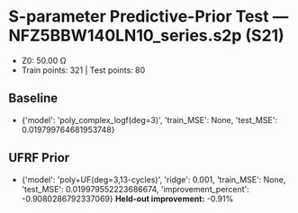 # S-parameter Predictive-Prior Test — NFZ5BBW140LN10_series.s2p (S21)
- Z0: 50.00 Ω
- Train points: 321  |  Test points: 80

## Baseline
- {'model': 'poly_complex_logf(deg=3)', 'train_MSE': None, 'test_MSE': 0.019799764681953748}

## UFRF Prior
- {'model': 'poly+UF(deg=3,13-cycles)', 'ridge': 0.001, 'train_MSE': None, 'test_MSE': 0.019979552223686674, 'improvement_percent': -0.9080286792337069}
**Held-out improvement:** -0.91%